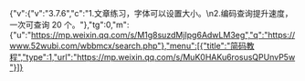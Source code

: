 {"v":{"v":"3.7.6","c":"1.文章练习，字体可以设置大小。\n2.编码查询提升速度，一次可查询 20 个。"},"tg":0,"m":{"u":"https://mp.weixin.qq.com/s/M1g8suzdMjIpg6AdwLM3eg","q":"https://www.52wubi.com/wbbmcx/search.php"},"menu":[{"title":"简码教程","type":1,"url":"https://mp.weixin.qq.com/s/MuK0HAKu6rosusQPUnvP5w"}]}
